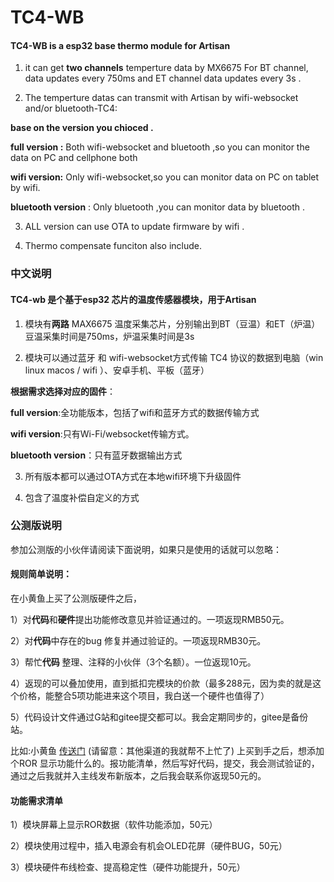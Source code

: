 # TC4-WB
#### TC4-WB is a esp32 base thermo module for Artisan 

1) it can get **two channels**  temperture data by MX6675 For BT channel, data updates every 750ms and ET channel data updates every 3s .

2) The temperture datas can transmit with Artisan by wifi-websocket and/or bluetooth-TC4:

**base on the version you chioced .**

**full version :**  Both wifi-websocket and bluetooth ,so you can monitor the data on PC and cellphone both 

**wifi version:**  Only wifi-websocket,so you can monitor data on PC on tablet by wifi.

**bluetooth version** : Only bluetooth ,you can monitor data by bluetooth .
      
3) ALL version can use OTA to update firmware by wifi .

    
4) Thermo compensate funciton also include.

### 中文说明
#### TC4-wb 是个基于esp32 芯片的温度传感器模块，用于Artisan
       
1) 模块有**两路** MAX6675 温度采集芯片，分别输出到BT（豆温）和ET（炉温）豆温采集时间是750ms，炉温采集时间是3s

2) 模块可以通过蓝牙 和 wifi-websocket方式传输 TC4 协议的数据到电脑（win linux macos / wifi ）、安卓手机、平板（蓝牙）

**根据需求选择对应的固件**：

**full version**:全功能版本，包括了wifi和蓝牙方式的数据传输方式

**wifi version**:只有Wi-Fi/websocket传输方式。

**bluetooth version**：只有蓝牙数据输出方式

3) 所有版本都可以通过OTA方式在本地wifi环境下升级固件

4) 包含了温度补偿自定义的方式


### 公测版说明
参加公测版的小伙伴请阅读下面说明，如果只是使用的话就可以忽略：
#### 规则简单说明：
在小黄鱼上买了公测版硬件之后，

1）对**代码**和**硬件**提出功能修改意见并验证通过的。一项返现RMB50元。

2）对**代码**中存在的bug 修复并通过验证的。一项返现RMB30元。

3）帮忙**代码** 整理、注释的小伙伴（3个名额）。一位返现10元。

4）返现的可以叠加使用，直到抵扣完模块的价款（最多288元，因为卖的就是这个价格，能整合5项功能进来这个项目，我白送一个硬件也值得了）

5）代码设计文件通过G站和gitee提交都可以。我会定期同步的，gitee是备份站。


比如:小黄鱼 [传送门](https://m.tb.cn/h.UNjM5cI?tk=xDD2dhO9j6p) (请留意：其他渠道的我就帮不上忙了) 上买到手之后，想添加个ROR 显示功能什么的。报功能清单，然后写好代码，提交，我会测试验证的，通过之后我就并入主线发布新版本，之后我会联系你返现50元的。

#### 功能需求清单

1）模块屏幕上显示ROR数据（软件功能添加，50元）

2）模块使用过程中，插入电源会有机会OLED花屏（硬件BUG，50元）

3）模块硬件布线检查、提高稳定性（硬件功能提升，50元）


